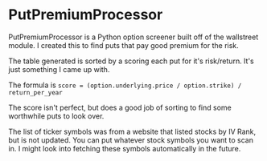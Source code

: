 # PutPremiumProcessor
PutPremiumProcessor is a Python option screener built off of the wallstreet module. I created this to find puts that pay good premium for the risk.

The table generated is sorted by a scoring each put for it's risk/return. It's just something I came up with.

The formula is `score = (option.underlying.price / option.strike) / return_per_year`

The score isn't perfect, but does a good job of sorting to find some worthwhile puts to look over.

The list of ticker symbols was from a website that listed stocks by IV Rank, but is not updated. You can put whatever stock symbols you want to scan in. I might look into fetching these symbols automatically in the future.
